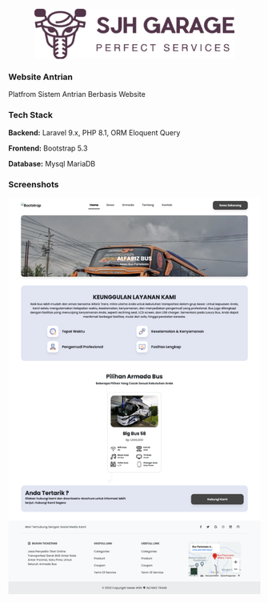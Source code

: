 <p align="center"><img src="https://raw.githubusercontent.com/kelasweekend/SJH_Garage/master/assets/img/logo.png" width="400" alt="logo"></p>

### Website Antrian

Platfrom Sistem Antrian Berbasis Website

### Tech Stack

**Backend:** Laravel 9.x, PHP 8.1, ORM Eloquent Query

**Frontend:** Bootstrap 5.3

**Database:** Mysql MariaDB

### Screenshots

![App Screenshot](https://raw.githubusercontent.com/kelasweekend/alfariz-trans/main/public/img/alfariz.png)
